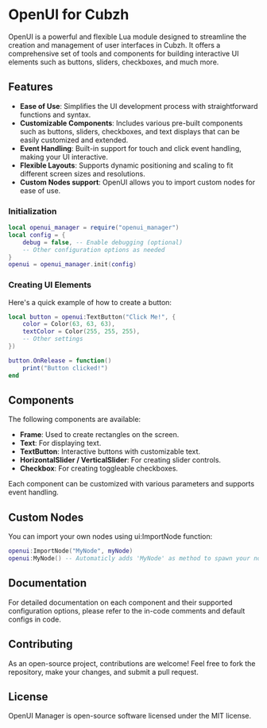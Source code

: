 # OpenUI for Cubzh

OpenUI is a powerful and flexible Lua module designed to streamline the creation and management of user interfaces in Cubzh. It offers a comprehensive set of tools and components for building interactive UI elements such as buttons, sliders, checkboxes, and much more.

## Features

- **Ease of Use**: Simplifies the UI development process with straightforward functions and syntax.
- **Customizable Components**: Includes various pre-built components such as buttons, sliders, checkboxes, and text displays that can be easily customized and extended.
- **Event Handling**: Built-in support for touch and click event handling, making your UI interactive.
- **Flexible Layouts**: Supports dynamic positioning and scaling to fit different screen sizes and resolutions.
- **Custom Nodes support**: OpenUI allows you to import custom nodes for ease of use.

### Initialization

```lua
local openui_manager = require("openui_manager")
local config = {
    debug = false, -- Enable debugging (optional)
    -- Other configuration options as needed
}
openui = openui_manager.init(config)
```

### Creating UI Elements

Here's a quick example of how to create a button:

```lua
local button = openui:TextButton("Click Me!", {
    color = Color(63, 63, 63),
    textColor = Color(255, 255, 255),
    -- Other settings
})

button.OnRelease = function()
    print("Button clicked!")
end
```

## Components

The following components are available:

- **Frame**: Used to create rectangles on the screen.
- **Text**: For displaying text.
- **TextButton**: Interactive buttons with customizable text.
- **HorizontalSlider / VerticalSlider**: For creating slider controls.
- **Checkbox**: For creating toggleable checkboxes.

Each component can be customized with various parameters and supports event handling.

## Custom Nodes

You can import your own nodes using ui:ImportNode function:

```lua
openui:ImportNode("MyNode", myNode)
openui:MyNode() -- Automaticly adds 'MyNode' as method to spawn your nodes
```

## Documentation

For detailed documentation on each component and their supported configuration options, please refer to the in-code comments and default configs in code.

## Contributing

As an open-source project, contributions are welcome! Feel free to fork the repository, make your changes, and submit a pull request.

## License

OpenUI Manager is open-source software licensed under the MIT license.
